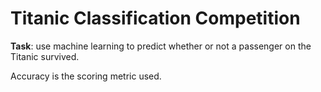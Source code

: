 # Titanic Classification Competition

**Task**: use machine learning to predict whether or not a passenger on the Titanic survived.

Accuracy is the scoring metric used.
